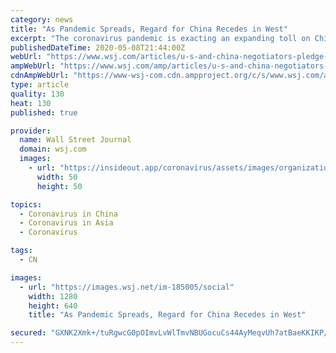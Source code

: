 ```yaml
---
category: news
title: "As Pandemic Spreads, Regard for China Recedes in West"
excerpt: "The coronavirus pandemic is exacting an expanding toll on China’s standing in the West, with U.S. and European views on cooperation with Beijing dimming, officials and analysts say."
publishedDateTime: 2020-05-08T21:44:00Z
webUrl: "https://www.wsj.com/articles/u-s-and-china-negotiators-pledge-to-implement-phase-one-trade-deal-11588908533"
ampWebUrl: "https://www.wsj.com/amp/articles/u-s-and-china-negotiators-pledge-to-implement-phase-one-trade-deal-11588908533"
cdnAmpWebUrl: "https://www-wsj-com.cdn.ampproject.org/c/s/www.wsj.com/amp/articles/u-s-and-china-negotiators-pledge-to-implement-phase-one-trade-deal-11588908533"
type: article
quality: 130
heat: 130
published: true

provider:
  name: Wall Street Journal
  domain: wsj.com
  images:
    - url: "https://insideout.app/coronavirus/assets/images/organizations/wsj.com-50x50.jpg"
      width: 50
      height: 50

topics:
  - Coronavirus in China
  - Coronavirus in Asia
  - Coronavirus

tags:
  - CN

images:
  - url: "https://images.wsj.net/im-185005/social"
    width: 1280
    height: 640
    title: "As Pandemic Spreads, Regard for China Recedes in West"

secured: "GXNK2Xmk+/tuRgwcG0pOImvLvWlTmvNBUGocuCs44AyMeqvUh7atBaeKKIKP/hZ5VZP4kIaGh5UHJCPacEidgJQsPEtINhSeX/lYnh8mWO4eCoU79cGcjAKcj3vrpGnpZuvWOewfuaZ56DqVTNOLVUTM1NKUZK8UVO0FUQ1wI7Bp0CwyVI0wI3zwlxBxpc8vreuvA0GRL6Mc3WRG7l5bb0tNMeSFEy2+M8Yj9oGpms/5plc5W8kZ3cUqIjdpfCxRz4eGMIXbFQIR1QpIRvs4QaEF26Znrri+BDMJyE+S1hx4r0xV76O6U7aWM1iHgGn0UPHKqoiBhd6D8WHWEG/9DYNKPb8IvCMPgVPYB0cWMhv/JAwdVTy/6FsEs9gniIUY7SbfDKr9uaVQIA6fDrGgtVo7gy5VQTAR3ziwsTV5+1hCxYmecQaATbuKLI+9TRifTcUL3uqN8hWbAYdAdmbK2xFm/EO6aSYoVyiJgeK98xg=;Q/fJuop560onzt8Y0EnuWQ=="
---
```


